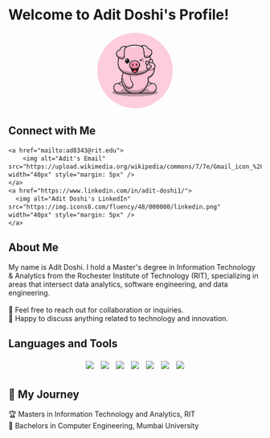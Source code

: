 # Welcome to Adit Doshi's Profile!
<div align="center">
  <img src="https://raw.githubusercontent.com/Aditdoshi1/Aditdoshi1/main/Assets/piggy.jpg" width="150px" style="border-radius:50%">
</div>

## Connect with Me </t> </t> </t>
    <a href="mailto:ad8343@rit.edu">
        <img alt="Adit's Email" src="https://upload.wikimedia.org/wikipedia/commons/7/7e/Gmail_icon_%282020%29.svg" width="40px" style="margin: 5px" />
    </a>
    <a href="https://www.linkedin.com/in/adit-doshi1/">
      <img alt="Adit Doshi's LinkedIn" src="https://img.icons8.com/fluency/48/000000/linkedin.png" width="40px" style="margin: 5px" />
    </a>

## About Me</br>
My name is Adit Doshi. I hold a Master's degree in Information Technology & Analytics from the Rochester Institute of Technology (RIT), specializing in areas that intersect data analytics, software engineering, and data engineering. </br>
</br>
💼 Feel free to reach out for collaboration or inquiries.</br>
💬 Happy to discuss anything related to technology and innovation.</br>
## Languages and Tools</br>
<div align="center">
  <img src="https://img.icons8.com/color/48/000000/java-coffee-cup-logo.png" height="60px" style="margin: 5px">
  <img src="https://img.icons8.com/color/48/000000/python--v1.png" height="60px" style="margin: 5px">
  <img src="https://img.icons8.com/color/48/000000/mysql-logo.png" height="60px" style="margin: 5px">
  <img src="https://img.icons8.com/color/48/000000/git.png" height="60px" style="margin: 5px">
  <img src="https://img.icons8.com/officel/48/000000/php-logo.png" height="60px" style="margin: 5px">
  <img src="https://img.icons8.com/color/48/000000/tableau-software.png" height="60px" style="margin: 5px">
  <img src="https://img.icons8.com/color/48/000000/mongodb.png" height="60px" style="margin: 5px">
</div>

## 🚧 My Journey</br>
  🏆 Masters in Information Technology and Analytics, RIT</br>
  🌸 Bachelors in Computer Engineering, Mumbai University</br>
